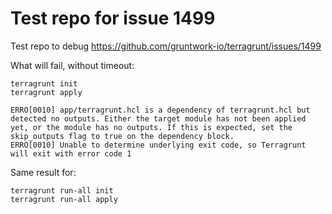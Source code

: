 # Test repo for issue 1499

Test repo to debug  https://github.com/gruntwork-io/terragrunt/issues/1499


What will fail, without timeout:
```
terragrunt init
terragrunt apply

ERRO[0010] app/terragrunt.hcl is a dependency of terragrunt.hcl but detected no outputs. Either the target module has not been applied yet, or the module has no outputs. If this is expected, set the skip_outputs flag to true on the dependency block. 
ERRO[0010] Unable to determine underlying exit code, so Terragrunt will exit with error code 1 

```

Same result for:

```
terragrunt run-all init
terragrunt run-all apply

```

